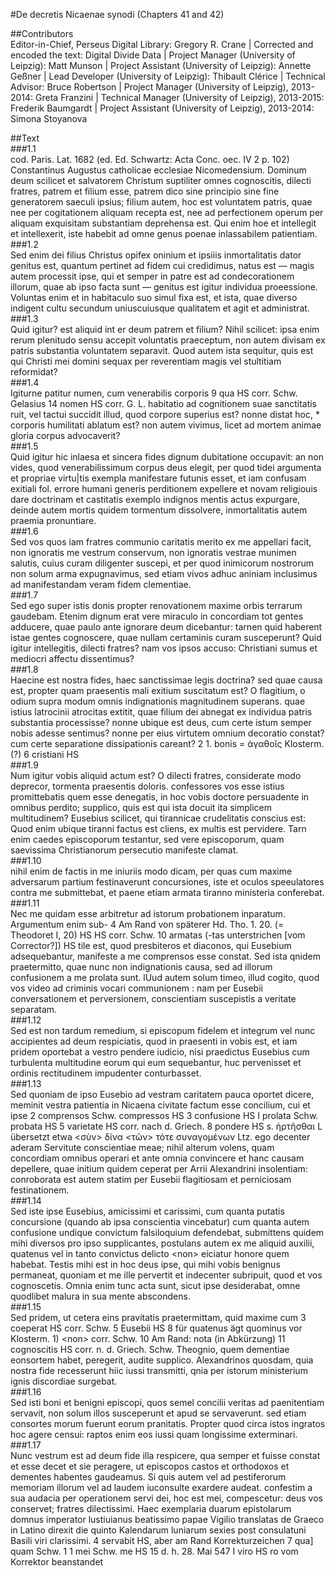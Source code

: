 #De decretis Nicaenae synodi (Chapters 41 and 42)  

##Contributors  
Editor-in-Chief, Perseus Digital Library: Gregory R. Crane | Corrected and encoded the text: Digital Divide Data | Project Manager (University of Leipzig): Matt Munson | Project Assistant (University of Leipzig): Annette Geßner | Lead Developer (University of Leipzig): Thibault Clérice | Technical Advisor: Bruce Robertson | Project Manager (University of Leipzig), 2013-2014: Greta Franzini | Technical Manager (University of Leipzig), 2013-2015: Frederik Baumgardt | Project Assistant (University of Leipzig), 2013-2014: Simona Stoyanova  

##Text  
###1.1  
cod. Paris. Lat. 1682 (ed. Ed. Schwartz: Acta Conc. oec. IV 2 p. 102) Constantinus Augustus catholicae ecclesiae Nicomedensium. Dominum deum scilicet et salvatorem Christum suptiliter omnes cognoscitis, dilecti fratres, patrem et filium esse, patrem dico sine principio sine fine generatorem saeculi ipsius; filium autem, hoc est voluntatem patris, quae nee per cogitationem aliquam recepta est, nee ad perfectionem operum per aliquam exquisitam substantiam deprehensa est. Qui enim hoe et intellegit et intellexerit, iste habebit ad omne genus poenae inlassabilem patientiam.  
###1.2  
Sed enim dei filius Christus opifex oninium et ipsiiis inmortalitatis dator genitus est, quantum pertinet ad fidem cui credidimus, natus est — magis autem processit ipse, qui et semper in patre est ad condecorationem illorum, quae ab ipso facta sunt — genitus est igitur individua proeessione. Voluntas enim et in habitaculo suo simul fixa est, et ista, quae diverso indigent cultu secundum uniuscuiusque qualitatem et agit et administrat.  
###1.3  
Quid igitur? est aliquid int er deum patrem et filium? Nihil scilicet: ipsa enim rerum plenitudo sensu accepit voluntatis praeceptum, non autem divisam ex patris substantia voluntatem separavit. Quod autem ista sequitur, quis est qui Christi mei domini sequax per reverentiam magis vel stultitiam reformidat?  
###1.4  
Igiturne patitur numen, cum venerabilis corporis 9 qua HS corr. Schw. Gelasius 14 nomen HS corr. G. L. habitatio ad cognitionem suae sanctitatis ruit, vel tactui succidit illud, quod corpore superius est? nonne distat hoc, * corporis humilitati ablatum est? non autem vivimus, licet ad mortem animae gloria corpus advocaverit?  
###1.5  
Quid igitur hic inlaesa et sincera fides dignum dubitatione occupavit: an non vides, quod venerabilissimum corpus deus elegit, per quod tidei argumenta et propriae virtu|tis exempla manifestare futunis esset, et iam confusam exitiali fol. errore humani generis perditionem expellere et novam religiouis dare doctrinam et castitatis exemplo indignos mentis actus expurgare, deinde autem mortis quidem tormentum dissolvere, inmortalitatis autem praemia pronuntiare.  
###1.6  
Sed vos quos iam fratres communio caritatis merito ex me appellari facit, non ignoratis me vestrum conservum, non ignoratis vestrae munimen salutis, cuius curam diligenter suscepi, et per quod inimicorum nostrorum non solum arma expugnavimus, sed etiam vivos adhuc aniniam inclusimus ad manifestandam veram fidem clementiae.  
###1.7  
Sed ego super istis donis propter renovationem maxime orbis terrarum gaudebam. Etenim dignum erat vere miraculo in concordiam tot gentes adducere, quae paulo ante ignorare deum dicebantur: tarnen quid haberent istae gentes cognoscere, quae nullam certaminis curam susceperunt? Quid igitur intellegitis, dilecti fratres? nam vos ipsos accuso: Christiani sumus et mediocri affectu dissentimus?  
###1.8  
Haecine est nostra fides, haec sanctissimae legis doctrina? sed quae causa est, propter quam praesentis mali exitium suscitatum est? O flagitium, ο odium supra modum omnis indignationis magnitudinem superans. quae istius latrocinii atrocitas extitit, quae filium dei abnegat ex individua patris substantia processisse? nonne ubique est deus, cum certe istum semper nobis adesse sentimus? nonne per eius virtutem omnium decoratio constat? cum certe separatione dissipationis careant? 2 1. bonis = ἀγαθοῖς Klosterm. (?) 6 cristiani HS  
###1.9  
Num igitur vobis aliquid actum est? O dilecti fratres, considerate modo deprecor, tormenta praesentis doloris. confessores vos esse istius promittebatis quem esse denegatis, in hoc vobis doctore persuadente in omnibus perdito; supplico, quis est qui ista docuit ita simplicem multitudinem? Eusebius scilicet, qui tirannicae crudelitatis conscius est: Quod enim ubique tiranni factus est cliens, ex multis est pervidere. Tarn enim caedes episcoporum testantur, sed vere episcoporum, quam saevissima Christianorum persecutio manifeste clamat.  
###1.10  
nihil enim de factis in me iniuriis modo dicam, per quas cum maxime adversarum partium festinaverunt concursiones, iste et oculos speeulatores contra me submittebat, et paene etiam armata tiranno ministeria conferebat.  
###1.11  
Nec me quidam esse arbitretur ad istorum probationem inparatum. Argumentum enim sub- 4 Am Rand von späterer Hd. Tho. 1. 20. (= Theodoret I, 20) HS HS corr. Schw. 10 armatas (-tas unterstrichen [vom Corrector?]) HS tile est, quod presbiteros et diaconos, qui Eusebium adsequebantur, manifeste a me comprensos esse constat. Sed ista qnidem praetermitto, quae nunc non indignationis causa, sed ad illorum confusionem a me prolata sunt. lUud autem solum timeo, illud cogito, quod vos video ad criminis vocari communionem : nam per Eusebii conversationem et perversionem, conscientiam suscepistis a veritate separatam.  
###1.12  
Sed est non tardum remedium, si episcopum fidelem et integrum vel nunc accipientes ad deum respiciatis, quod in praesenti in vobis est, et iam pridem oportebat a vestro pendere iudicio, nisi praedictus Eusebius cum turbulenta multitudine eorum qui eum sequebantur, huc pervenisset et ordinis rectitudinem impudenter conturbasset.  
###1.13  
Sed quoniam de ipso Eusebio ad vestram caritatem pauca oportet dicere, meminit vestra patientia in Nicaena civitate factum esse concilium, cui et ipse 2 comprensos Schw. compressos HS 3 confusione HS Ι prolata Schw. probata HS 5 varietate HS corr. nach d. Griech. 8 pondere HS s. ἠρτῆσθαι L übersetzt etwa &lt;σὺν&gt; δίνα &lt;τῶν&gt; τότε συναγομένων Ltz. ego decenter aderam Servitute conscientiae meae; nihil alterum volens, quam concordiam omnibus operari et ante omnia convincere et hanc causam depellere, quae initium quidem ceperat per Arrii Alexandrini insolentiam: conroborata est autem statim per Eusebii flagitiosam et perniciosam festinationem.  
###1.14  
Sed iste ipse Eusebius, amicissimi et carissimi, cum quanta putatis concursione (quando ab ipsa conscientia vincebatur) cum quanta autem confusione undique convictum falsiloquium defendebat, submittens quidem mihi diversos pro ipso supplicantes, postulans autem ex me aliquid auxilii, quatenus vel in tanto convictus delicto &lt;non&gt; eiciatur honore quem habebat. Testis mihi est in hoc deus ipse, qui mihi vobis benignus permaneat, quoniam et me ille pervertit et indecenter subripuit, quod et vos cognoscetis. Omnia enim tunc acta sunt, sicut ipse desiderabat, omne quodlibet malura in sua mente abscondens.  
###1.15  
Sed pridem, ut cetera eins pravitatis praetermittam, quid maxime cum 3 coeperat HS corr. Schw. 5 Eusebii HS 8 für quatenus ägt quominus vor Klosterm. 1) &lt;non&gt; corr. Schw. 10 Am Rand: nota (in Abkürzung) 11 cognoscitis HS corr. n. d. Griech. Schw. Theognio, quem dementiae eonsortem habet, peregerit, audite supplico. Αlexandrinos quosdam, quia nostra fide recesserunt hiic iussi transmitti, qnia per istorum ministerium ignis discordiae surgebat.  
###1.16  
Sed isti boni et benigni episcopi, quos semel concilii veritas ad paenitentiam servavit, non solum illos susceperunt et apud se servaverunt. sed etiam consortes morum fuerunt eorum pranitatis. Propter quod circa istos ingratos hoc agere censui: raptos enim eos iussi quam longissime exterminari.  
###1.17  
Nunc vestrum est ad deum fide illa respicere, qua semper et fuisse constat et esse decet et sie peragere, ut episcopos castos et orthodoxos et dementes habentes gaudeamus. Si quis autem vel ad pestiferorum memoriam illorum vel ad laudem iuconsulte exardere audeat. confestim a sua audacia per operationem servi dei, hoc est mei, compescetur: deus vos conservet; fratres dilectissimi. Haec exemplaria duarum epistolarum domnus imperator lustiuianus beatissimo papae Vigilio translatas de Graeco in Latino direxit die quinto Kalendarum luniarum sexies post consulatuni Basili viri clarissimi. 4 servabit HS, aber am Rand Korrekturzeichen 7 qua] quam Schw. 1 1 mei Schw. me HS 15 d. h. 28. Mai 547 Ι viro HS ro vom Korrektor beanstandet  
